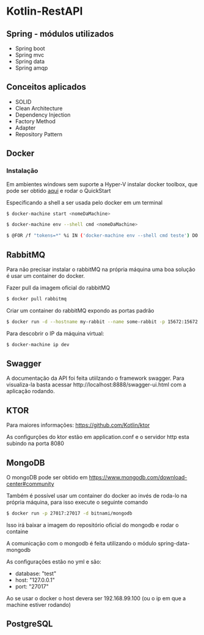 # Kotlin-RestAPI
## Spring - módulos utilizados
* Spring boot
* Spring mvc
* Spring data
* Spring amqp

## Conceitos aplicados
* SOLID
* Clean Architecture
* Dependency Injection
* Factory Method
* Adapter
* Repository Pattern

## Docker
### Instalação
Em ambientes windows sem suporte a Hyper-V instalar docker toolbox, que pode ser obtido [aqui](https://www.docker.com/products/docker-toolbox)
e rodar o QuickStart

Especificando a shell a ser usada pelo docker em um terminal
``` bash
$ docker-machine start <nomeDaMachine>
```
``` bash
$ docker-machine env --shell cmd <nomeDaMachine>
```
``` bash
$ @FOR /f "tokens=*" %i IN ('docker-machine env --shell cmd teste') DO @%i
```

## RabbitMQ

Para não precisar instalar o rabbitMQ na própria máquina uma boa solução é usar um container do docker.

Fazer pull da imagem oficial do rabbitMQ
``` bash
$ docker pull rabbitmq
```

Criar um container do rabbitMQ expondo as portas padrão
``` bash
$ docker run -d --hostname my-rabbit --name some-rabbit -p 15672:15672 -p 5672:5672 rabbitmq:3-management
```

Para descobrir o IP da máquina virtual:
``` bash
$ docker-machine ip dev
```

## Swagger
A documentação da API foi feita utiilzando o framework swagger. Para visualiza-la basta acessar http://localhost:8888/swagger-ui.html com a aplicação rodando.

## KTOR
Para maiores informações: https://github.com/Kotlin/ktor

As configurções do ktor estão em application.conf e o servidor http esta subindo na porta 8080

## MongoDB
O mongoDB pode ser obtido em https://www.mongodb.com/download-center#community

Também é possível usar um container do docker ao invés de roda-lo na própria máquina, para isso execute o seguinte comando

``` bash
$ docker run -p 27017:27017 -d bitnami/mongodb
```
Isso irá baixar a imagem do repositório oficial do mongodb e rodar o containe

A comunicação com o mongodb é feita utilizando o módulo spring-data-mongodb

As configurações estão no yml e são:
  * database: "test"
  * host: "127.0.0.1"
  * port: "27017"

Ao se usar o docker o host devera ser 192.168.99.100 (ou o ip em que a machine estiver rodando)
## PostgreSQL
